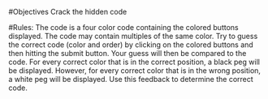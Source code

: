 #Objectives
Crack the hidden code

#Rules:
The code is a four color code containing the colored buttons displayed. 
The code may contain multiples of the same color. Try to guess the correct code (color and order)
by clicking on the colored buttons and then hitting the submit button. Your guess will then be 
compared to the code. For every correct color that is in the correct position, a black peg will 
be displayed. However, for every correct color that is in the wrong position, a white peg will 
be displayed. Use this feedback to determine the correct code.
